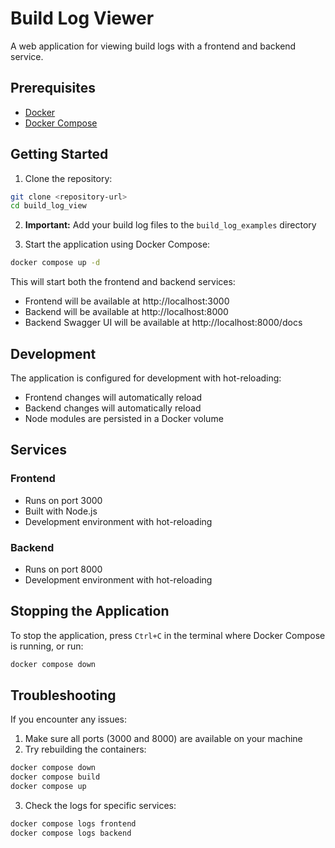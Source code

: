 # Build Log Viewer

A web application for viewing build logs with a frontend and backend service.

## Prerequisites

- [Docker](https://docs.docker.com/get-docker/)
- [Docker Compose](https://docs.docker.com/compose/install/)

## Getting Started

1. Clone the repository:
```bash
git clone <repository-url>
cd build_log_view
```

2. **Important:** Add your build log files to the `build_log_examples` directory   

3. Start the application using Docker Compose:
```bash
docker compose up -d
```

This will start both the frontend and backend services:
- Frontend will be available at http://localhost:3000
- Backend will be available at http://localhost:8000
- Backend Swagger UI will be available at http://localhost:8000/docs

## Development

The application is configured for development with hot-reloading:
- Frontend changes will automatically reload
- Backend changes will automatically reload
- Node modules are persisted in a Docker volume

## Services

### Frontend
- Runs on port 3000
- Built with Node.js
- Development environment with hot-reloading

### Backend
- Runs on port 8000
- Development environment with hot-reloading

## Stopping the Application

To stop the application, press `Ctrl+C` in the terminal where Docker Compose is running, or run:
```bash
docker compose down
```

## Troubleshooting

If you encounter any issues:

1. Make sure all ports (3000 and 8000) are available on your machine
2. Try rebuilding the containers:
```bash
docker compose down
docker compose build
docker compose up
```

3. Check the logs for specific services:
```bash
docker compose logs frontend
docker compose logs backend
```